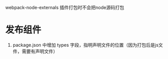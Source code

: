 webpack-node-externals 插件打包时不会把node源码打包


# 发布组件
1. package.json 中增加 types 字段，指明声明文件的位置（因为打包后是js文件，需要有声明文件）